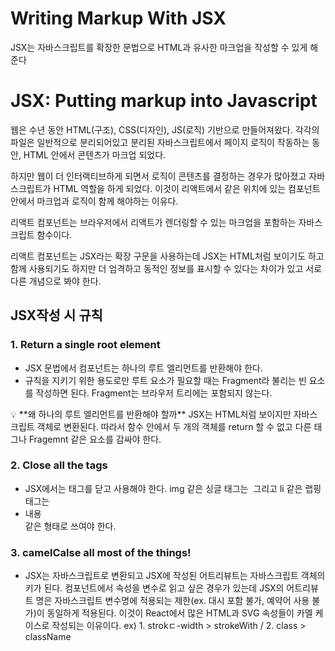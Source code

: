 # Writing Markup With JSX

JSX는 자바스크립트를 확장한 문법으로  HTML과 유사한 마크업을 작성할 수 있게 해준다

# JSX: Putting markup into Javascript

웹은 수년 동안 HTML(구조), CSS(디자인), JS(로직) 기반으로 만들어져왔다. 각각의 파일은 일반적으로 분리되어있고 분리된 자바스크립트에서 페이지 로직이 작동하는 동안, HTML 안에서 콘텐츠가 마크업 되었다.

하지만 웹이 더 인터랙티브하게 되면서 로직이 콘텐츠를 결정하는 경우가 많아졌고 자바스크립트가 HTML 역할을 하게 되었다. 이것이 리액트에서  같은 위치에 있는 컴포넌트 안에서 마크업과 로직이 함께 해야하는 이유다.

리액트 컴포넌트는 브라우저에서 리액트가 렌더링할 수 있는 마크업을 포함하는 자바스크립트 함수이다.

리액트 컴포넌트는 JSX라는 확장 구문을 사용하는데 JSX는 HTML처럼 보이기도 하고 함께 사용되기도 하지만 더 엄격하고 동적인 정보를 표시할 수 있다는 차이가 있고 서로 다른 개념으로 봐야 한다.

## JSX작성 시 규칙

### ****1. Return a single root element****

- JSX 문법에서 컴포넌트는 하나의 루트 엘리먼트를 반환해야 한다.
- 규칙을 지키기 위한 용도로만 루트 요소가 필요할 때는 Fragment라 불리는 빈 요소를 작성하면 된다. Fragment는 브라우저 트리에는 포함되지 않는다.

<aside>
💡 **왜 하나의 루트 엘리먼트를 반환해야 할까**
JSX는 HTML처럼 보이지만 자바스크립트 객체로 변환된다. 따라서 함수 안에서 두 개의 객체를 return 할 수 없고 다른 태그나 Fragemnt 같은 요소를 감싸야 한다.

</aside>

### 2. Close all the tags

- JSX에서는 태그를 닫고 사용해야 한다. img 같은 싱글 태그는 <img /> 그리고 li 같은 랩핑 태그는 <li>내용</li> 같은 형태로 쓰여야 한다.

### 3. camelCalse all most of the things!

- JSX는 자바스크립트로 변환되고 JSX에 작성된 어트리뷰트는 자바스크립트 객체의 키가 된다. 컴포넌트에서 속성을 변수로 읽고 싶은 경우가 있는데 JSX의 어트리뷰트 명은 자바스크립트 변수명에 적용되는 제한(ex. 대시 포함 불가, 예약어 사용 불가)이 동일하게 적용된다. 이것이 React에서 많은 HTML과 SVG 속성들이 카멜 케이스로 작성되는 이유이다.
  ex) 1. strokㄷ-width > strokeWith /  2. class > className
